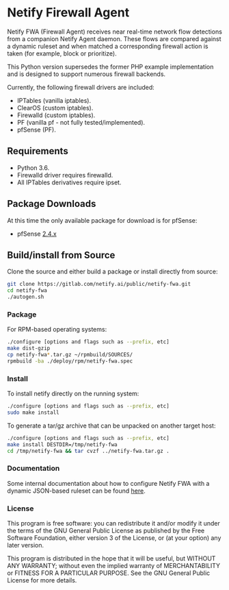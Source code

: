 # Netify Firewall Agent

Netify FWA (Firewall Agent) receives near real-time network flow detections from a companion Netify Agent daemon.  These flows are compared against a dynamic ruleset and when matched a corresponding firewall action is taken (for example, block or prioritize).

This Python version supersedes the former PHP example implementation and is designed to support numerous firewall backends.

Currently, the following firewall drivers are included:
- IPTables (vanilla iptables).
- ClearOS (custom iptables).
- Firewalld (custom iptables).
- PF (vanilla pf - not fully tested/implemented).
- pfSense (PF).

## Requirements

- Python 3.6.
- Firewalld driver requires firewalld.
- All IPTables derivatives require ipset.

## Package Downloads

At this time the only available package for download is for pfSense:
- pfSense [2.4.x](http://download.netify.ai/netify/pfsense/2.4.x/)

## Build/install from Source

Clone the source and either build a package or install directly from source:
```sh
git clone https://gitlab.com/netify.ai/public/netify-fwa.git
cd netify-fwa
./autogen.sh
```
### Package
For RPM-based operating systems:
```sh
./configure [options and flags such as --prefix, etc]
make dist-gzip
cp netify-fwa*.tar.gz ~/rpmbuild/SOURCES/
rpmbuild -ba ./deploy/rpm/netify-fwa.spec
```

### Install
To install netify directly on the running system:
```sh
./configure [options and flags such as --prefix, etc]
sudo make install
```

To generate a tar/gz archive that can be unpacked on another target host:
```sh
./configure [options and flags such as --prefix, etc]
make install DESTDIR=/tmp/netify-fwa
cd /tmp/netify-fwa && tar cvzf ../netify-fwa.tar.gz .
```

### Documentation
Some internal documentation about how to configure Netify FWA with a dynamic JSON-based ruleset can be found [here](https://docs.google.com/document/d/1sDI18yLYDCVj4Fm53M1Yl2X7vkNHjjuBxiLx5sUwNv4/edit?usp=sharing).
### License
>>>
This program is free software: you can redistribute it and/or modify
it under the terms of the GNU General Public License as published by
the Free Software Foundation, either version 3 of the License, or
(at your option) any later version.

This program is distributed in the hope that it will be useful,
but WITHOUT ANY WARRANTY; without even the implied warranty of
MERCHANTABILITY or FITNESS FOR A PARTICULAR PURPOSE.  See the
GNU General Public License for more details.
>>>